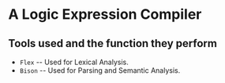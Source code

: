 # A Logic Expression Compiler

## Tools used and the function they perform

- `Flex` -- Used for Lexical Analysis.
- `Bison` -- Used for Parsing and Semantic Analysis.
